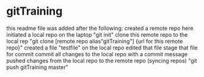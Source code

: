 # gitTraining

this readme file was added after the following:
  created a remote repo here
  initiated a local repo on the laptop
    "git init"
  clone this remote repo to the local rep
    "git clone [remote repo alias"gitTraining"] {url for this remote repo}"
  created a file "testfile" on the local repo
  edited that file
  stage that file for commit
  commit all changes to the local repo with a commit message
  pushed changes from the local repo to the remote repo (syncing repos)
    "git push gitTraining master"
    
